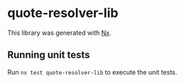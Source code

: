 # quote-resolver-lib

This library was generated with [Nx](https://nx.dev).

## Running unit tests

Run `nx test quote-resolver-lib` to execute the unit tests.
